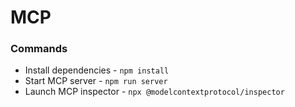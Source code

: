 # MCP

### Commands

- Install dependencies - `npm install`
- Start MCP server - `npm run server`
- Launch MCP inspector - `npx @modelcontextprotocol/inspector`
